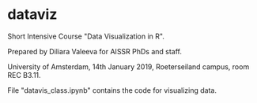 # dataviz

Short Intensive Course "Data Visualization in R".

Prepared by Diliara Valeeva for AISSR PhDs and staff.

University of Amsterdam, 14th January 2019, Roeterseiland campus, room REC B3.11.

File "datavis_class.ipynb" contains the code for visualizing data.

